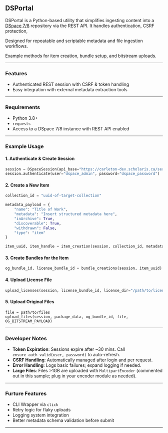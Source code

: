 ## DSPortal

DSPortal is a Python-based utility that simplifies ingesting content into a [DSpace 7/8](https://wiki.lyrasis.org/display/DSDOC7x/REST+API) repository via the REST API. It handles authentication, CSRF protection, 

Designed for repeatable and scriptable metadata and file ingestion workflows.

Example methods for item creation, bundle setup, and bitstream uploads.

---

### Features

* Authenticated REST session with CSRF & token handling
* Easy integration with external metadata extraction tools

---

### Requirements

* Python 3.8+
* `requests`
* Access to a DSpace 7/8 instance with REST API enabled

---

### Example Usage

#### 1. Authenticate & Create Session

```python
session = DSpaceSession(api_base="https://carleton-dev.scholaris.ca/server/api")
session.authenticate(user="dspace_admin", password="dspace_password")
```

#### 2. Create a New Item

```python
collection_id = "uuid-of-target-collection"

metadata_payload = {
    "name": "Title of Work",
    "metadata": "Insert structured metadata here",
    "inArchive": True,
    "discoverable": True,
    "withdrawn": False,
    "type": "item"
}

item_uuid, item_handle = item_creation(session, collection_id, metadata_payload)
```

#### 3. Create Bundles for the Item

```python
og_bundle_id, license_bundle_id = bundle_creations(session, item_uuid)
```

#### 4. Upload License File

```python
upload_licenses(session, license_bundle_id, license_dir="/path/to/licenses")
```

#### 5. Upload Original Files
```
file = path/to/files
upload_files(session, package_data, og_bundle_id, file, OG_BITSTREAM_PAYLOAD)
```

---

### Developer Notes

* **Token Expiration**: Sessions expire after \~30 mins. Call `ensure_auth_valid(user, password)` to auto-refresh.
* **CSRF Handling**: Automatically managed after login and per request.
* **Error Handling**: Logs basic failures; expand logging if needed.
* **Large Files**: Files >1GB are uploaded with `MultipartEncoder` (commented out in this sample; plug in your encoder module as needed).

---

### Furture Features

* CLI Wrapper via `click`
* Retry logic for flaky uploads
* Logging system integration
* Better metadata schema validation before submit

---

